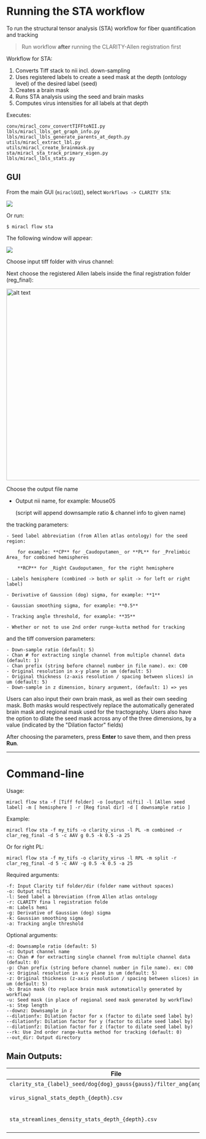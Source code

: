 # Running the STA workflow

To run the structural tensor analysis (STA) workflow for fiber quantification 
and tracking

> Run workflow **after** running the CLARITY-Allen registration first

Workflow for STA:

1) Converts Tiff stack to nii incl. down-sampling
2) Uses registered labels to create a seed mask at the depth (ontology level) of the desired label (seed)
3) Creates a brain mask
3) Runs STA analysis using the seed and brain masks
4) Computes virus intensities for all labels at that depth

Executes:

```
conv/miracl_conv_convertTIFFtoNII.py
lbls/miracl_lbls_get_graph_info.py
lbls/miracl_lbls_generate_parents_at_depth.py
utils/miracl_extract_lbl.py
utils/miracl_create_brainmask.py
sta/miracl_sta_track_primary_eigen.py
lbls/miracl_lbls_stats.py
```

## GUI

From the main GUI (`miraclGUI`), select `Workflows -> CLARITY STA`:

![](../../gallery/menus/MIRACL_main-menu.png)

Or run:

```
$ miracl flow sta
```

The following window will appear:

![](../../gallery/menus/MIRACL_flow_STA-menu.png)

Choose input tiff folder with virus channel:

Next choose the registered Allen labels inside the final registration folder (reg_final):

<img src="sta2.png" alt="alt text" width="600" height="500"/>

Choose the output file name

* Output nii name, for example: Mouse05

   (script will append downsample ratio & channel info to given name)

the tracking parameters:

```
- Seed label abbreviation (from Allen atlas ontology) for the seed region:

    for example: **CP** for _Caudoputamen_ or **PL** for _Prelimbic Area_ for combined hemispheres

    **RCP** for _Right Caudoputamen_ for the right hemisphere

- Labels hemisphere (combined -> both or split -> for left or right label)

- Derivative of Gaussion (dog) sigma, for example: **1**

- Gaussian smoothing sigma, for example: **0.5**

- Tracking angle threshold, for example: **35**

- Whether or not to use 2nd order runge-kutta method for tracking
```

and the tiff conversion parameters:

    - Down-sample ratio (default: 5)
    - Chan # for extracting single channel from multiple channel data (default: 1)
    - Chan prefix (string before channel number in file name). ex: C00
    - Original resolution in x-y plane in um (default: 5)
    - Original thickness (z-axis resolution / spacing between slices) in um (default: 5)
    - Down-sample in z dimension, binary argument, (default: 1) => yes

Users can also input their own brain mask, as well as their own seeding mask. Both masks would respectively replace the automatically generated brain mask and regional mask used for the tractography. Users also have the option to dilate the seed mask across any of the three dimensions, by a value (indicated by the "Dilation factor" fields)

After choosing the parameters, press **Enter** to save them, and then press **Run**.

----

# Command-line

Usage:

    miracl flow sta -f [Tiff folder] -o [output nifti] -l [Allen seed label] -m [ hemisphere ] -r [Reg final dir] -d [ downsample ratio ]

Example:

    miracl flow sta -f my_tifs -o clarity_virus -l PL -m combined -r clar_reg_final -d 5 -c AAV g 0.5 -k 0.5 -a 25

Or for right PL:

    miracl flow sta -f my_tifs -o clarity_virus -l RPL -m split -r clar_reg_final -d 5 -c AAV -g 0.5 -k 0.5 -a 25

Required arguments:

    -f: Input Clarity tif folder/dir (folder name without spaces)
    -o: Output nifti
    -l: Seed label a bbreviation (from Allen atlas ontology
    -r: CLARITY fina l registration folde
    -m: Labels hemi
    -g: Derivative of Gaussian (dog) sigma
    -k: Gaussian smoothing sigma
    -a: Tracking angle threshold

Optional arguments:

    -d: Downsample ratio (default: 5)
    -c: Output channel name
    -n: Chan # for extracting single channel from multiple channel data (default: 0)
    -p: Chan prefix (string before channel number in file name). ex: C00
    -x: Original resolution in x-y plane in um (default: 5)
    -z: Original thickness (z-axis resolution / spacing between slices) in um (default: 5)
    -b: Brain mask (to replace brain mask automatically generated by workflow)
    -u: Seed mask (in place of regional seed mask generated by workflow)
    -s: Step length
    --downz: Downsample in z
    --dilationfx: Dilation factor for x (factor to dilate seed label by)
    --dilationfy: Dilation factor for y (factor to dilate seed label by)
    --dilationfz: Dilation factor for z (factor to dilate seed label by)
    --rk: Use 2nd order range-kutta method for tracking (default: 0)
    --out_dir: Output directory

## Main Outputs:

| File | Description |
| ---  | ---         |
| `clarity_sta_{label}_seed/dog{dog}_gauss{gauss}/filter_ang{angle}.trk` | Tract file |
| `virus_signal_stats_depth_{depth}.csv` | Virus stats csv |
| `sta_streamlines_density_stats_depth_{depth}.csv` | Streamline density stats csv |

